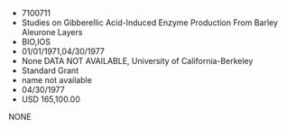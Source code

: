 * 7100711
* Studies on Gibberellic Acid-Induced Enzyme Production From  Barley Aleurone Layers
* BIO,IOS
* 01/01/1971,04/30/1977
* None   DATA NOT AVAILABLE, University of California-Berkeley
* Standard Grant
*   name not available
* 04/30/1977
* USD 165,100.00

NONE